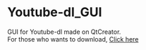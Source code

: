 # Youtube-dl_GUI
GUI for Youtube-dl made on QtCreator. <br>
For those who wants to download, <a target="_blank" href="https://github.com/MarechalLima/Youtube-dl_GUI/raw/master/Youtube-dl_GUI"> Click here </a>
